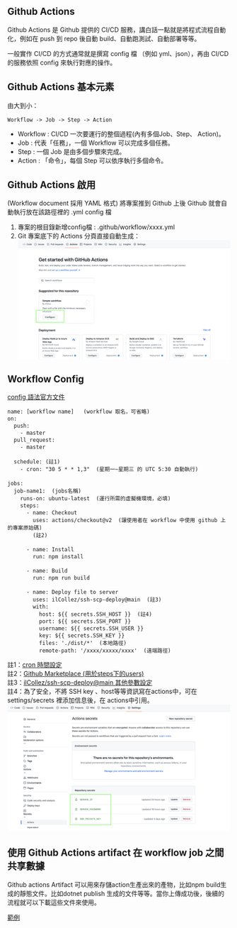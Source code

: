 ## Github Actions

Github Actions 是 Github 提供的 CI/CD 服務，講白話一點就是將程式流程自動化，例如在 push 到 repo 後自動 build、自動跑測試、自動部署等等。

一般實作 CI/CD 的方式通常就是撰寫 config 檔 （例如 yml、json），再由 CI/CD 的服務依照 config 來執行對應的操作。

## Github Actions 基本元素

由大到小：
```
Workflow -> Job -> Step -> Action
```
* Workflow : CI/CD 一次要運行的整個過程(內有多個Job、Step、 Action)。
* Job : 代表「任務」，一個 Workflow 可以完成多個任務。
* Step : 一個 Job 是由多個步驟來完成。
* Action : 「命令」，每個 Step 可以依序執行多個命令。
  
## Github Actions 啟用 

(Workflow document 採用 YAML 格式)
將專案推到 Github 上後 Github 就會自動執行放在該路徑裡的 .yml config 檔

1. 專案的根目錄新增config檔 : .github/workflow/xxxx.yml
2. Git 專案底下的 Actions 分頁直接自動生成：
   ![image](./img/git-action01.png)

## Workflow Config

[config 語法官方文件](https://docs.github.com/en/actions/using-workflows/workflow-syntax-for-github-actions)

```
name: [workflow name]   (workflow 取名，可省略)
on:
  push:
    - master
  pull_request: 
    - master

  schedule: (註1)
    - cron: "30 5 * * 1,3"  (星期一~星期三 的 UTC 5:30 自動執行)

jobs:
  job-name1:  (jobs名稱)
    runs-on: ubuntu-latest  (運行所需的虛擬機環境，必填)
    steps:
      - name: Checkout
        uses: actions/checkout@v2  (讓使用者在 workflow 中使用 github 上的專案原始碼)
        (註2)

      - name: Install
        run: npm install

      - name: Build
        run: npm run build

      - name: Deploy file to server
        uses: ilCollez/ssh-scp-deploy@main  (註3)
        with:
          host: ${{ secrets.SSH_HOST }}  (註4)
          port: ${{ secrets.SSH_PORT }}
          username: ${{ secrets.SSH_USER }}
          key: ${{ secrets.SSH_KEY }}
          files: './dist/*'  (本地路徑)
          remote-path: '/xxxx/xxxxx/xxxx'  (遠端路徑)
```
  註1：[cron 時間設定](https://crontab.guru)  
  註2：[Github Marketplace (用於steps下的users)](https://github.com/marketplace?type=actions&query=git+checkout+)  
  註3：[ilCollez/ssh-scp-deploy@main 其他參數設定](https://github.com/ilCollez/ssh-scp-deploy)  
  註4：為了安全，不將 SSH key 、host等等資訊寫在actions中，可在 settings/secrets 裡添加信息後，在 actions中引用。
![image](./img/git-action02.png)

## 使用 Github Actions artifact 在 workflow job 之間共享數據

Github actions Artifact 可以用來存儲action生產出來的產物，比如npm build生成的靜態文件。比如dotnet publish 生成的文件等等。當你上傳成功後，後續的流程就可以下載這些文件來使用。

[範例](https://stackoverflow.com/questions/57498605/github-actions-share-workspace-artifacts-between-jobs)
